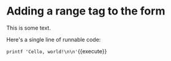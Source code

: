 # Adding a range tag to the form

This is some text.

Here's a single line of runnable code:

`printf 'Cello, world!\n\n'`{{execute}}

